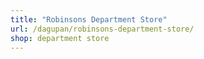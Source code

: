 ```yaml
---
title: "Robinsons Department Store"
url: /dagupan/robinsons-department-store/
shop: department store
---
```

